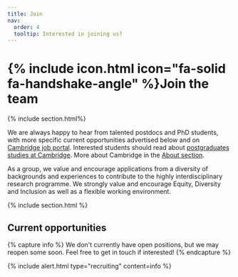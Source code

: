 ```yaml
---
title: Join
nav:
  order: 4
  tooltip: Interested in joining us?
---
```


# {% include icon.html icon="fa-solid fa-handshake-angle" %}Join the team

{% include section.html%}

We are always happy to hear from talented postdocs and PhD students, with more specific current opportunities advertised below and on [Cambridge job portal](https://www.jobs.cam.ac.uk). Interested students should read about [postgraduates studies at Cambridge](https://www.postgraduate.study.cam.ac.uk/). More about Cambridge in the [About section](/about/#about-cambridge).

As a group, we value and encourage applications from a diversity of backgrounds and experiences to contribute to the highly interdisciplinary research programme. We strongly value and encourage Equity, Diversity and Inclusion as well as a flexible working environment.

{% include section.html %}

## Current opportunities

{% capture info %}
  We don't currently have open positions, but we may reopen some soon. Feel free to get in touch if interested!
{% endcapture %}

{%
  include alert.html
  type="recruiting"
  content=info
%}

<!-- {% capture info %}
  __We currently have 1 open research positions, closing date 17/02.__ This is a great opportunity to expand the work of the Green Algorithms Initiative and be at the forefront of Environmentally Sustainable Computational Science.
{% endcapture %}

{%
  include alert.html
  type="recruiting"
  content=info
%} -->

<!-- This is part of the broader recruitment of 5 roles in our group covering software engineering, community engagement/project coordination and research positions.
Below is a quick overview of each open position, for more detailed descriptions (and to apply!), check out the job adverts linked. __We are looking for a diversity of complementary backgrounds and expertise in sustainability and computer science, so don't hesitate to get in touch if you're not sure whether you'd be a good fit for one of these!__

_These research roles can be appointed whether at Research Associate level (i.e. post-docs) or Research Assistants (without a PhD), the emphasis is on relevant expertise and an interest in sustainable computational science._

{%
  include button.html
  type="email"
  text="Informal enquiries are welcome, email Loïc with a CV."
  link="ll582@medschl.cam.ac.uk"
%} -->

<!-- {% capture warning %}
  The first round of applications for these roles closed on 25/11/2024, but we may reopen applications for some of them soon.
{% endcapture %}

{%
  include alert.html
  type="warning"
  content=warning
%} -->

<!-- {% include section.html highlight=true dark=true %} -->

<!-- JOB 2 -->

<!-- {% capture text %}

The post will suit researchers interested in improving our understanding, and mitigating, the environmental impacts of scientific computing. Your primary role will be to lead projects improving how computing environmental impacts are currently estimated and reported and investigate the impact of high-impact computational tools in AI and/or computational biology. The appointed researcher will have research interests aligned with those of our groups and the freedom to develop their own ideas for new research. Initial possibilities for research projects include:
- Studying the impact of scientific tools expected to become prominent in coming years through targeted case studies, in particular in the fields of artificial intelligence and/or computational biology.
- Exploring ways to better integrate life-cycle analyses in impact estimates and expanding environmental impacts beyond carbon footprint.
- Quantifying the different estimates’ uncertainty and finding the best ways to report them in tools such as the Green Algorithms calculator.

__This is a more flexible research position, if you think you would be a good fit, feel free to reach out and suggest your own research questions linked to the topics above.__

{%
  include button.html
  link="https://www.jobs.cam.ac.uk/job/49106/"
  text="Advert on Cambridge job portal"
  icon="fa-solid fa-arrow-right"
  flip=true
  style="bare"
%}

{% endcapture %}

{%
  include feature.html
  link="https://www.jobs.cam.ac.uk/job/49106/"
  image="images/generic_images/hiring.jpg"
  title="1. Researcher in Sustainable Computational Science"
  text=text
%} -->


<!-- {% include section.html %}

__Where?__ The group is based in the Department of Public Health and Primary Care, one of Europe’s leading academic departments for population health sciences. It sits in the new Victor Phillip Dahdaleh Heart & Lung Research Institute on the Cambridge Biomedical Campus (Papworth Road, Trumpington, Cambridge CB2 0BB), with the option of hybrid working (full remote not possible unfortunately).

__With whom?__ You will be based in the Lannelongue group and work in close conjunction with the senior scientists in the Green Algorithms Initiative, including [Prof Michael Inouye](https://www.inouyelab.org/home/people). You will also work closely with other members of the Department and scientific collaborators based in other institutions.

__How long?__ The positions are for two years in the first instance, with the possibility of extension.

__How to apply?__ To submit an application for this vacancy, please click on the ‘Apply online’ section of the advertisement published on the University’s Job Opportunities pages (links for each advert above!). This will route you to the University’s Web Recruitment System, where you will need to register an account (if you have not already) and log in before completing the online application form.
Please ensure that you outline how you match the criteria for the post and why you are applying for this role on the online application form. -->

<!-- ##### Research in Sustainable Research practices (computational science)

__[[advert](https://www.jobs.cam.ac.uk/job/49119/)] [[further particulars](https://www.jobs.cam.ac.uk/job/49119/file/Further+Particulars+%28RH43995%29.pdf)]__

This post will suit researchers interested in understanding how computational scientists can be incentivised to conduct research more sustainably. You will contribute to the design, rollout and data analysis of an international multi-centre trial studying the effectiveness of carbon reporting tools in reducing the environmental impacts of research computing. This will involve designing and refining study methodology, ensuring proper ethics approval is obtained, coordinating with the different centres for data collection, and analysing and interpreting the resulting data.
More info and how to apply [here](https://www.jobs.cam.ac.uk/job/49119/). -->

<!-- {% include section.html %}

### About the Green Algorithms Initiative
The Green Algorithms Initiative is a world-leading project in the field of green computing focusing on quantifying and reducing the environmental impacts of computational science. The tools and frameworks developed and maintained by the group are used internationally and include the popular Green Algorithms online calculator, server-specific monitoring tools and the GREENER Principles for Environmentally Sustainable Computational Science. The group has a strong commitment to making all tools available open access to the computing community. The Green Algorithms Initiative has received both nominations and awards for its contributions to environmentally sustainable research (e.g. HDR-UK Impact Award). More info on the [project's website](www.green-algorithms.org). -->
